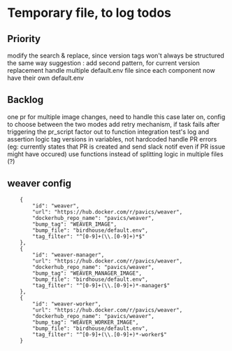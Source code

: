 

# Temporary file, to log todos

## Priority

modify the search & replace, since version tags won't always be structured the same way
    suggestion : add second pattern, for current version replacement
    handle multiple default.env file since each component now have their own default.env


## Backlog

one pr for multiple image changes, need to handle this case later on, config to choose between the two modes
add retry mechanism, if task fails after triggering the pr_script
factor out to function integration test's log and assertion logic
    tag versions in variables, not hardcoded
handle PR errors (eg: currently states that PR is created and send slack notif even if PR issue might have occured)
use functions instead of splitting logic in multiple files (?)



## weaver config

        {
            "id": "weaver",
            "url": "https://hub.docker.com/r/pavics/weaver",
            "dockerhub_repo_name": "pavics/weaver",
            "bump_tag": "WEAVER_IMAGE",
            "bump_file": "birdhouse/default.env",
            "tag_filter": "^[0-9]+(\\.[0-9]+)*$"
        },
        {
            "id": "weaver-manager",
            "url": "https://hub.docker.com/r/pavics/weaver",
            "dockerhub_repo_name": "pavics/weaver",
            "bump_tag": "WEAVER_MANAGER_IMAGE",
            "bump_file": "birdhouse/default.env",
            "tag_filter": "^[0-9]+(\\.[0-9]+)*-manager$"
        },
        {
            "id": "weaver-worker",
            "url": "https://hub.docker.com/r/pavics/weaver",
            "dockerhub_repo_name": "pavics/weaver",
            "bump_tag": "WEAVER_WORKER_IMAGE",
            "bump_file": "birdhouse/default.env",
            "tag_filter": "^[0-9]+(\\.[0-9]+)*-worker$"
        }